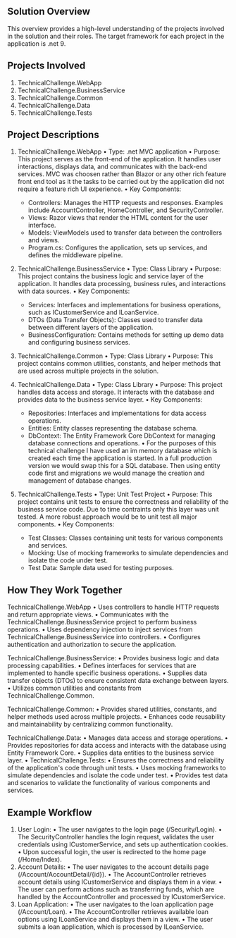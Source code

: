 Solution Overview
-----------------
This overview provides a high-level understanding of the projects involved in the solution and their roles.
The target framework for each project in the application is .net 9.


Projects Involved
-----------------
1.	TechnicalChallenge.WebApp
2.	TechnicalChallenge.BusinessService
3.	TechnicalChallenge.Common
4.	TechnicalChallenge.Data
5.	TechnicalChallenge.Tests


Project Descriptions
--------------------
1. TechnicalChallenge.WebApp
  •	Type: .net MVC application
  •	Purpose: This project serves as the front-end of the application. It handles user interactions, displays data, and communicates with the back-end services.
    MVC was choosen rather than Blazor or any other rich feature front end tool as it the tasks to be carried out by the application did not require a feature rich UI experience.
  •	Key Components:
    -	Controllers: Manages the HTTP requests and responses. Examples include AccountController, HomeController, and SecurityController.
    -	Views: Razor views that render the HTML content for the user interface.
    -	Models: ViewModels used to transfer data between the controllers and views.
    -	Program.cs: Configures the application, sets up services, and defines the middleware pipeline.

2. TechnicalChallenge.BusinessService
  •	Type: Class Library
  •	Purpose: This project contains the business logic and service layer of the application. It handles data processing, business rules, and interactions with data sources.
  •	Key Components:
    -	Services: Interfaces and implementations for business operations, such as ICustomerService and ILoanService.
    -	DTOs (Data Transfer Objects): Classes used to transfer data between different layers of the application.
    -	BusinessConfiguration: Contains methods for setting up demo data and configuring business services.

3. TechnicalChallenge.Common
  •	Type: Class Library
  •	Purpose: This project contains common utilities, constants, and helper methods that are used across multiple projects in the solution.

5. TechnicalChallenge.Data
  •	Type: Class Library
  •	Purpose: This project handles data access and storage. It interacts with the database and provides data to the business service layer.
  •	Key Components:
    -	Repositories: Interfaces and implementations for data access operations.
    -	Entities: Entity classes representing the database schema.
    -	DbContext: The Entity Framework Core DbContext for managing database connections and operations.
  •	For the purposes of this technical challenge I have used an im memory database which is created each time the application is started.
    In a full production version we would swap this for a SQL database.
    Then using entity code first and migrations we would manage the creation and management of database changes.

5. TechnicalChallenge.Tests
  •	Type: Unit Test Project
  •	Purpose: This project contains unit tests to ensure the correctness and reliability of the business service code. 
    Due to time contraints only this layer was unit tested. A more robust approach would be to unit test all major components.
  •	Key Components:
    -	Test Classes: Classes containing unit tests for various components and services.
    -	Mocking: Use of mocking frameworks to simulate dependencies and isolate the code under test.
    -	Test Data: Sample data used for testing purposes.


How They Work Together
----------------------

TechnicalChallenge.WebApp
•	Uses controllers to handle HTTP requests and return appropriate views.
•	Communicates with the TechnicalChallenge.BusinessService project to perform business operations.
•	Uses dependency injection to inject services from TechnicalChallenge.BusinessService into controllers.
•	Configures authentication and authorization to secure the application.

TechnicalChallenge.BusinessService:
•	Provides business logic and data processing capabilities.
•	Defines interfaces for services that are implemented to handle specific business operations.
•	Supplies data transfer objects (DTOs) to ensure consistent data exchange between layers.
•	Utilizes common utilities and constants from TechnicalChallenge.Common.

TechnicalChallenge.Common:
•	Provides shared utilities, constants, and helper methods used across multiple projects.
•	Enhances code reusability and maintainability by centralizing common functionality.

TechnicalChallenge.Data:
•	Manages data access and storage operations.
•	Provides repositories for data access and interacts with the database using Entity Framework Core.
•	Supplies data entities to the business service layer.
•	TechnicalChallenge.Tests:
•	Ensures the correctness and reliability of the application's code through unit tests.
•	Uses mocking frameworks to simulate dependencies and isolate the code under test.
•	Provides test data and scenarios to validate the functionality of various components and services.

  
Example Workflow
----------------
1.	User Login:
  •	The user navigates to the login page (/Security/Login).
  •	The SecurityController handles the login request, validates the user credentials using ICustomerService, and sets up authentication cookies.
  •	Upon successful login, the user is redirected to the home page (/Home/Index).
2.	Account Details:
  •	The user navigates to the account details page (/Account/AccountDetail/{id}).
  •	The AccountController retrieves account details using ICustomerService and displays them in a view.
  •	The user can perform actions such as transferring funds, which are handled by the AccountController and processed by ICustomerService.
3.	Loan Application:
  •	The user navigates to the loan application page (/Account/Loan).
  •	The AccountController retrieves available loan options using ILoanService and displays them in a view.
  •	The user submits a loan application, which is processed by ILoanService.

